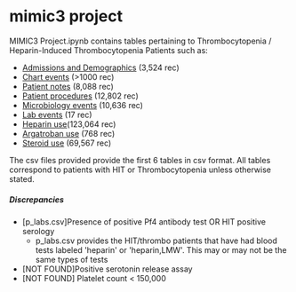 # mimic3 project

MIMIC3 Project.ipynb contains tables pertaining to Thrombocytopenia / Heparin-Induced Thrombocytopenia Patients such as:
- [Admissions and Demographics](https://mimic.physionet.org/mimictables/admissions/) (3,524 rec)
- [Chart events](https://mimic.physionet.org/mimictables/chartevents/) (>1000 rec)   
- [Patient notes](https://mimic.physionet.org/mimictables/noteevents/) (8,088 rec)
- [Patient procedures](https://mimic.physionet.org/mimictables/procedureevents_mv/) (12,802 rec)
- [Microbiology events](https://mimic.physionet.org/mimictables/microbiologyevents/) (10,636 rec)
- [Lab events](https://mimic.physionet.org/mimictables/labevents/) (17 rec)
- [Heparin use](https://mimic.physionet.org/mimictables/prescriptions/)(123,064 rec)
- [Argatroban use](https://mimic.physionet.org/mimictables/prescriptions/) (768 rec)
- [Steroid use](https://mimic.physionet.org/mimictables/prescriptions/) (69,567 rec)

The csv files provided provide the first 6 tables in csv format. All tables correspond to patients with HIT or Thrombocytopenia unless otherwise stated. 

##### Discrepancies 
- [p_labs.csv]Presence of positive Pf4 antibody test OR HIT positive serology
    - p_labs.csv provides the HIT/thrombo patients that have had blood tests labeled 'heparin' or 'heparin,LMW'. This may or may not be the same types of tests
- [NOT FOUND]Positive serotonin release assay
- [NOT FOUND] Platelet count < 150,000
